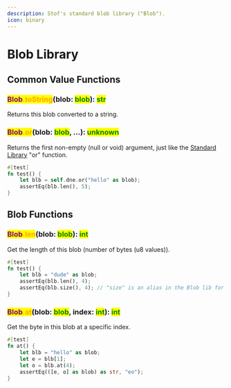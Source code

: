 ```yaml
---
description: Stof's standard blob library ("Blob").
icon: binary
---
```


# Blob Library

## Common Value Functions

### <mark style="color:purple;">Blob</mark><mark style="color:orange;">.toString</mark>(blob: <mark style="color:green;">blob</mark>): <mark style="color:green;">str</mark>

Returns this blob converted to a string.

### <mark style="color:purple;">Blob</mark><mark style="color:orange;">.or</mark>(blob: <mark style="color:green;">blob</mark>, ...): <mark style="color:green;">unknown</mark>

Returns the first non-empty (null or void) argument, just like the [Standard Library](standard-library.md) "or" function.

```rust
#[test]
fn test() {
    let blb = self.dne.or("hello" as blob);
    assertEq(blb.len(), 5);
}
```

## Blob Functions

### <mark style="color:purple;">Blob</mark><mark style="color:orange;">.len</mark>(blob: <mark style="color:green;">blob</mark>): <mark style="color:green;">int</mark>

Get the length of this blob (number of bytes (u8 values)).

```rust
#[test]
fn test() {
    let blb = "dude" as blob;
    assertEq(blb.len(), 4);
    assertEq(blb.size(), 4); // "size" is an alias in the Blob lib for "len"
}
```

### <mark style="color:purple;">Blob</mark><mark style="color:orange;">.at</mark>(blob: <mark style="color:green;">blob</mark>, index: <mark style="color:green;">int</mark>): <mark style="color:green;">int</mark>

Get the byte in this blob at a specific index.

```rust
#[test]
fn at() {
    let blb = "hello" as blob;
    let e = blb[1];
    let o = blb.at(4);
    assertEq(([e, o] as blob) as str, "eo");
}
```
